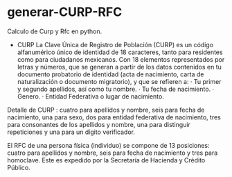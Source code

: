 # generar-CURP-RFC
Calculo de Curp y Rfc en python.

*  CURP
La Clave Única de Registro de Población (CURP) es un código alfanumérico único de identidad de 18 caracteres, tanto para residentes como para ciudadanos mexicanos.
Con 18 elementos representados por letras y números, que se generan a partir de los datos contenidos en tu documento probatorio de identidad (acta de nacimiento, carta de naturalización o documento migratorio), y que se refieren a:
·  Tu primer y segundo apellidos, así como tu nombre.
·  Tu fecha de nacimiento.
·  Genero.
·  Entidad Federativa o lugar de nacimiento.

Detalle de CURP : cuatro para apellidos y nombre, seis para fecha de nacimiento, una para sexo, 
dos para entidad federativa de nacimiento, tres para consonantes de los apellidos y nombre, una para distinguir repeticiones y una para un dígito verificador.
		
El RFC de una persona física (individuo) se compone de 13 posiciones: cuatro para apellidos y nombre, 
seis para fecha de nacimiento y tres para homoclave. Este es expedido por la Secretaría de Hacienda y Crédito Público.
		
		
